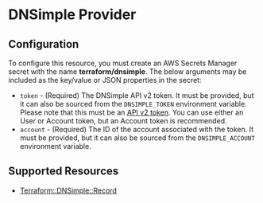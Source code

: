 # DNSimple Provider

## Configuration

To configure this resource, you must create an AWS Secrets Manager secret with the name **terraform/dnsimple**. The below arguments may be included as the key/value or JSON properties in the secret:

* `token` - (Required) The DNSimple API v2 token. It must be provided, but it can also be sourced from the `DNSIMPLE_TOKEN` environment variable. Please note that this must be an [API v2 token](https://support.dnsimple.com/articles/api-access-token/). You can use either an User or Account token, but an Account token is recommended.
* `account` - (Required) The ID of the account associated with the token. It must be provided, but it can also be sourced from the `DNSIMPLE_ACCOUNT` environment variable.


## Supported Resources

* [Terraform::DNSimple::Record](docs/providers/dnsimple/Record.md)